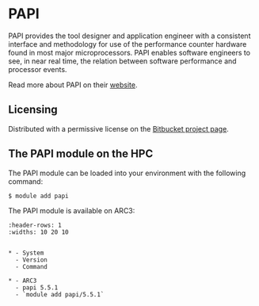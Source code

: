 # PAPI

PAPI provides the tool designer and application engineer with a consistent interface and methodology for use of the performance counter hardware found in most major microprocessors. PAPI enables software engineers to see, in near real time, the relation between software performance and processor events.



Read more about PAPI on their [website](http://icl.cs.utk.edu/papi/).





## Licensing

Distributed with a permissive license on the [Bitbucket project page](https://bitbucket.org/icl/papi/wiki/Home).



## The PAPI module on the HPC

The PAPI module can be loaded into your environment with the following command:

```bash
$ module add papi
```

The PAPI module is available on ARC3:

```{list-table}
:header-rows: 1
:widths: 10 20 10


* - System
  - Version
  - Command

* - ARC3
  - papi 5.5.1
  - `module add papi/5.5.1`

```
